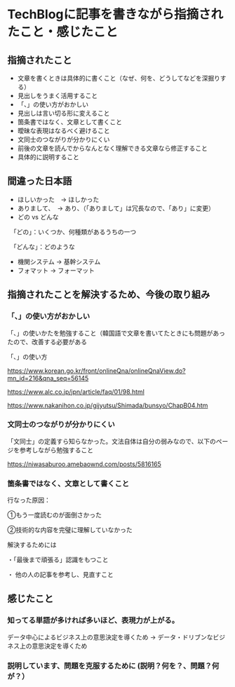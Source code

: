 # TechBlogに記事を書きながら指摘されたこと・感じたこと

## 指摘されたこと
- 文章を書くときは具体的に書くこと（なぜ、何を、どうしてなどを深掘りする）
- 見出しをうまく活用すること
- 「、」の使い方がおかしい
- 見出しは言い切る形に変えること
- 箇条書ではなく、文章として書くこと
- 曖昧な表現はなるべく避けること
- 文同士のつながりが分かりにくい
- 前後の文章を読んでからなんとなく理解できる文章なら修正すること
- 具体的に説明すること
## 間違った日本語
- ほしいかった　→ ほしかった
- ありまして、　→ あり、（「ありまして」は冗長なので、「あり」に変更）
- どの vs どんな　

　「どの」：いくつか、何種類があるうちの一つ

　「どんな」：どのような

- 機関システム → 基幹システム
- フォマット → フォーマット



## 指摘されたことを解決するため、今後の取り組み

### 「、」の使い方がおかしい

「、」の使いかたを勉強すること（韓国語で文章を書いてたときにも問題があったので、改善する必要がある

「、」の使い方

https://www.korean.go.kr/front/onlineQna/onlineQnaView.do?mn_id=216&qna_seq=56145

https://www.alc.co.jp/jpn/article/faq/01/98.html

https://www.nakanihon.co.jp/gijyutsu/Shimada/bunsyo/ChapB04.htm

### 文同士のつながりが分かりにくい

「文同士」の定義すら知らなかった。文法自体は自分の弱みなので、以下のページを参考しながら勉強すること

https://niwasaburoo.amebaownd.com/posts/5816165

### 箇条書ではなく、文章として書くこと

行なった原因：

①もう一度読むのが面倒さかった

②技術的な内容を完璧に理解していなかった


解決するためには

・「最後まで頑張る」認識をもつこと

・ 他の人の記事を参考し、見直すこと

## 感じたこと

### 知ってる単語が多ければ多いほど、表現力が上がる。

データ中心によるビジネス上の意思決定を導くため → データ・ドリブンなビジネス上の意思決定を導くため

### 説明しています、問題を克服するために (説明？何を？、問題？何が？）


